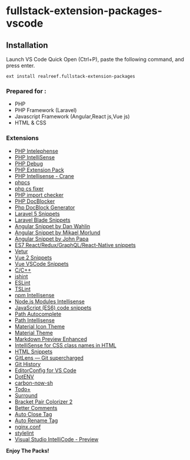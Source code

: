 # fullstack-extension-packages-vscode

## Installation
Launch VS Code Quick Open (Ctrl+P), paste the following command, and press enter.
```
ext install realreef.fullstack-extension-packages
```

### Prepared for :
* PHP
* PHP Framework (Laravel)
* Javascript Framework (Angular,React js,Vue js)
* HTML & CSS

### Extensions
* [PHP Intelephense](https://marketplace.visualstudio.com/items?itemName=bmewburn.vscode-intelephense-client)
* [PHP IntelliSense](https://marketplace.visualstudio.com/items?itemName=felixfbecker.php-intellisense)
* [PHP Debug](https://marketplace.visualstudio.com/items?itemName=felixfbecker.php-debug)
* [PHP Extension Pack](https://marketplace.visualstudio.com/items?itemName=felixfbecker.php-pack)
* [PHP Intellisense - Crane](https://marketplace.visualstudio.com/items?itemName=HvyIndustries.crane)
* [phpcs](https://marketplace.visualstudio.com/items?itemName=ikappas.phpcs)
* [php cs fixer](https://marketplace.visualstudio.com/items?itemName=junstyle.php-cs-fixer)
* [PHP import checker](https://marketplace.visualstudio.com/items?itemName=marabesi.php-import-checker)
* [PHP DocBlocker](https://marketplace.visualstudio.com/items?itemName=neilbrayfield.php-docblocker)
* [Php DocBlock Generator](https://marketplace.visualstudio.com/items?itemName=vincentkos.php-docblock-generator)
* [Laravel 5 Snippets](https://marketplace.visualstudio.com/items?itemName=onecentlin.laravel5-snippets)
* [Laravel Blade Snippets](https://marketplace.visualstudio.com/items?itemName=onecentlin.laravel-blade)
* [Angular Snippet by Dan Wahlin](https://marketplace.visualstudio.com/items?itemName=danwahlin.angular2-snippets)
* [Angular Snippet by Mikael Morlund](https://marketplace.visualstudio.com/items?itemName=Mikael.Angular-BeastCode)
* [Angular Snippet by John Papa](https://marketplace.visualstudio.com/items?itemName=johnpapa.Angular2)
* [ES7 React/Redux/GraphQL/React-Native snippets](https://marketplace.visualstudio.com/items?itemName=dsznajder.es7-react-js-snippets)
* [Vetur](https://marketplace.visualstudio.com/items?itemName=octref.vetur)
* [Vue 2 Snippets](https://marketplace.visualstudio.com/items?itemName=hollowtree.vue-snippets)
* [Vue VSCode Snippets](https://marketplace.visualstudio.com/items?itemName=sdras.vue-vscode-snippets)
* [C/C++](https://marketplace.visualstudio.com/items?itemName=ms-vscode.cpptools)
* [jshint](https://marketplace.visualstudio.com/items?itemName=dbaeumer.jshint)
* [ESLint](https://marketplace.visualstudio.com/items?itemName=dbaeumer.vscode-eslint)
* [TSLint](https://marketplace.visualstudio.com/items?itemName=ms-vscode.vscode-typescript-tslint-plugin)
* [npm Intellisense](https://marketplace.visualstudio.com/items?itemName=christian-kohler.npm-intellisense)
* [Node.js Modules Intellisense](https://marketplace.visualstudio.com/items?itemName=leizongmin.node-module-intellisense)
* [JavaScript (ES6) code snippets](https://marketplace.visualstudio.com/items?itemName=xabikos.JavaScriptSnippets)
* [Path Autocomplete](https://marketplace.visualstudio.com/items?itemName=ionutvmi.path-autocomplete)
* [Path Intellisense](https://marketplace.visualstudio.com/items?itemName=christian-kohler.path-intellisense)
* [Material Icon Theme](https://marketplace.visualstudio.com/items?itemName=PKief.material-icon-theme)
* [Material Theme](https://marketplace.visualstudio.com/items?itemName=Equinusocio.vsc-material-theme)
* [Markdown Preview Enhanced](https://marketplace.visualstudio.com/items?itemName=shd101wyy.markdown-preview-enhanced)
* [IntelliSense for CSS class names in HTML](https://marketplace.visualstudio.com/items?itemName=Zignd.html-css-class-completion)
* [HTML Snippets](https://marketplace.visualstudio.com/items?itemName=abusaidm.html-snippets)
* [GitLens — Git supercharged](https://marketplace.visualstudio.com/items?itemName=eamodio.gitlens)
* [Git History](https://marketplace.visualstudio.com/items?itemName=donjayamanne.githistory)
* [EditorConfig for VS Code](https://marketplace.visualstudio.com/items?itemName=EditorConfig.EditorConfig)
* [DotENV](https://marketplace.visualstudio.com/items?itemName=mikestead.dotenv)
* [carbon-now-sh](https://marketplace.visualstudio.com/items?itemName=ericadamski.carbon-now-sh)
* [Todo+](https://marketplace.visualstudio.com/items?itemName=fabiospampinato.vscode-todo-plus)
* [Surround](https://marketplace.visualstudio.com/items?itemName=yatki.vscode-surround)
* [Bracket Pair Colorizer 2](https://marketplace.visualstudio.com/items?itemName=CoenraadS.bracket-pair-colorizer-2)
* [Better Comments](https://marketplace.visualstudio.com/items?itemName=aaron-bond.better-comments)
* [Auto Close Tag](https://marketplace.visualstudio.com/items?itemName=formulahendry.auto-close-tag)
* [Auto Rename Tag](https://marketplace.visualstudio.com/items?itemName=formulahendry.auto-rename-tag)
* [nginx.conf](https://marketplace.visualstudio.com/items?itemName=shanoor.vscode-nginx)
* [stylelint](https://marketplace.visualstudio.com/items?itemName=shinnn.stylelint)
* [Visual Studio IntelliCode - Preview](https://marketplace.visualstudio.com/items?itemName=VisualStudioExptTeam.vscodeintellicode)


**Enjoy The Packs!**